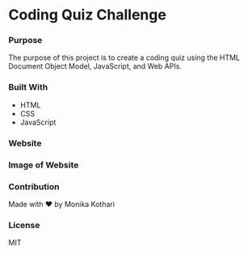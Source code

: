 # Coding Quiz Challenge

### Purpose
The purpose of this project is to create a coding quiz using the HTML Document Object Model, JavaScript, and Web APIs.

### Built With
* HTML
* CSS
* JavaScript

### Website

### Image of Website

### Contribution
Made with ❤️ by Monika Kothari

### License
MIT

